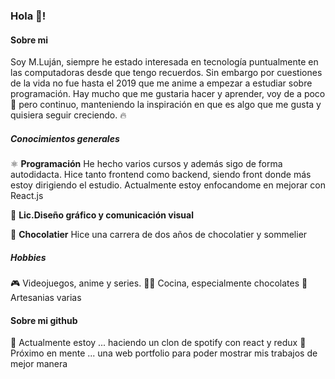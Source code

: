 ### Hola 👋!

#### **Sobre mi**

Soy M.Luján, siempre he estado interesada en tecnología puntualmente en las computadoras desde que tengo recuerdos. Sin embargo por cuestiones de la vida no fue hasta el 2019 que me anime a empezar a estudiar sobre programación. Hay mucho que me gustaria hacer y aprender, voy de a poco 🐢 pero continuo, manteniendo la inspiración en que es algo que me gusta  y quisiera seguir creciendo. 🔥

##### Conocimientos generales

⚛️ **Programación** 
He hecho varios cursos y además sigo de forma autodidacta. Hice tanto frontend como backend, siendo front donde más estoy dirigiendo el estudio. Actualmente estoy enfocandome en mejorar con React.js

🎨 **Lic.Diseño gráfico y comunicación visual**

🍫 **Chocolatier**
Hice una carrera de dos años de chocolatier y sommelier


##### Hobbies

🎮 Videojuegos, anime y series.
🧑‍🍳 Cocina, especialmente chocolates
🧸 Artesanias varias 

#### **Sobre mi github**

🌱 Actualmente estoy ... haciendo un clon de spotify con react y redux
💠 Próximo en mente ... una web portfolio para poder mostrar mis trabajos de mejor manera


<!--
**Ciervos/ciervos** is a ✨ _special_ ✨ repository because its `README.md` (this file) appears on your GitHub profile.

Here are some ideas to get you started:

- 🔭 I’m currently working on ...
- 🌱 I’m currently learning ...
- 👯 I’m looking to collaborate on ...
- 🤔 I’m looking for help with ...
- 💬 Ask me about ...
- 📫 How to reach me: ...
- 😄 Pronouns: ...
- ⚡ Fun fact: ...
-->
